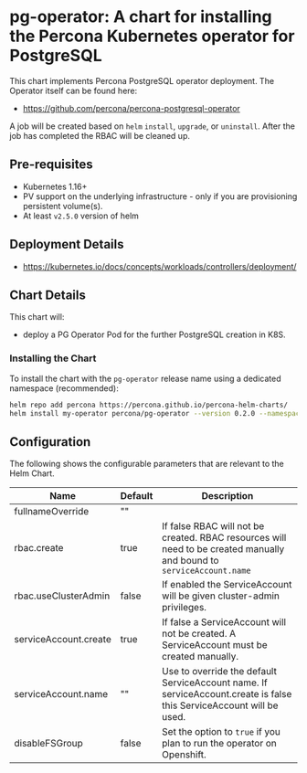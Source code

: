 # pg-operator: A chart for installing the Percona Kubernetes operator for PostgreSQL

This chart implements Percona PostgreSQL operator deployment. The Operator itself can be found here:
* <https://github.com/percona/percona-postgresql-operator>

A job will be created based on `helm` `install`, `upgrade`, or `uninstall`. After the
job has completed the RBAC will be cleaned up.

## Pre-requisites
* Kubernetes 1.16+
* PV support on the underlying infrastructure - only if you are provisioning persistent volume(s).
* At least `v2.5.0` version of helm

## Deployment Details
* <https://kubernetes.io/docs/concepts/workloads/controllers/deployment/>

## Chart Details
This chart will:
* deploy a PG Operator Pod for the further PostgreSQL creation in K8S.

### Installing the Chart
To install the chart with the `pg-operator` release name using a dedicated namespace (recommended):

```sh
helm repo add percona https://percona.github.io/percona-helm-charts/
helm install my-operator percona/pg-operator --version 0.2.0 --namespace my-namespace
```

## Configuration

The following shows the configurable parameters that are relevant to the Helm
Chart.

| Name | Default | Description |
| ---- | ------- | ----------- |
| fullnameOverride | "" |  |
| rbac.create | true | If false RBAC will not be created. RBAC resources will need to be created manually and bound to `serviceAccount.name` |
| rbac.useClusterAdmin | false | If enabled the ServiceAccount will be given cluster-admin privileges. |
| serviceAccount.create | true | If false a ServiceAccount will not be created. A ServiceAccount must be created manually. |
| serviceAccount.name | "" | Use to override the default ServiceAccount name. If serviceAccount.create is false this ServiceAccount will be used. |
| disableFSGroup | false | Set the option to `true` if you plan to run the operator on Openshift. |
